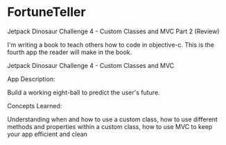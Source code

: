# FortuneTeller
Jetpack Dinosaur Challenge 4 - Custom Classes and MVC Part 2 (Review)

I'm writing a book to teach others how to code in objective-c. This is the fourth app the reader will make in the book.

Jetpack Dinosaur Challenge 4 - Custom Classes and MVC

App Description:

Build a working eight-ball to predict the user's future.

Concepts Learned:

Understanding when and how to use a custom class, how to use different methods and properties within a custom class, how to use MVC to keep your app efficient and clean
